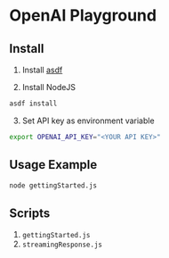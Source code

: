 # OpenAI Playground

## Install

1. Install [asdf](https://asdf-vm.com/guide/getting-started.html)

2. Install NodeJS

```sh
asdf install
```

3. Set API key as environment variable

```sh
export OPENAI_API_KEY="<YOUR API KEY>"
```

## Usage Example

```sh
node gettingStarted.js
```

## Scripts

1. `gettingStarted.js`
1. `streamingResponse.js`
